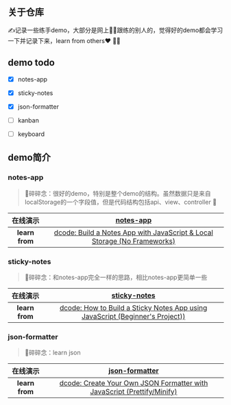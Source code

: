 ## 关于仓库
✍️记录一些练手demo，大部分是网上🏄‍♀️跟练的别人的，觉得好的demo都会学习一下并记录下来，learn from others❤️ 🙇‍♀️

## demo todo
- [x] notes-app
- [x] sticky-notes
- [x] json-formatter
- [ ] kanban
- [ ] keyboard


## demo简介
### notes-app
>🥕碎碎念：很好的demo，特别是整个demo的结构。虽然数据只是来自localStorage的一个字段值，但是代码结构包括api、view、controller 💯
    
| 在线演示 | [notes-app](https://wlululululua.github.io/demo/notes-app/) | 
| :---: | :---: |  
| **learn from** | [dcode: Build a Notes App with JavaScript & Local Storage (No Frameworks)](https://www.youtube.com/watch?v=01YKQmia2Jw&t=7s) |  

### sticky-notes
>🥕碎碎念：和notes-app完全一样的思路，相比notes-app更简单一些

| 在线演示 | [sticky-notes](https://wlululululua.github.io/demo/sticky-notes/) | 
| :---: | :---: | 
| **learn from** | [dcode: How to Build a Sticky Notes App using JavaScript (Beginner's Project))](https://www.youtube.com/watch?v=Efo7nIUF2JY) 

### json-formatter
>🥕碎碎念：learn json

| 在线演示 | [json-formatter](https://wlululululua.github.io/demo/json-formatter/) | 
| :---: | :---: | 
| **learn from** | [dcode: Create Your Own JSON Formatter with JavaScript (Prettify/Minify)](https://www.youtube.com/watch?v=s38oGpnnQo8&t=41s) 

